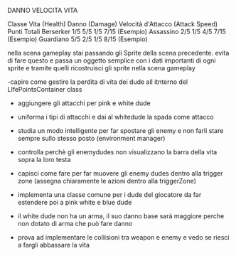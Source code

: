 DANNO
VELOCITA
VITA

Classe Vita (Health)    Danno (Damage)    Velocità d'Attacco (Attack Speed)    Punti Totali
Berserker 1/5 5/5 1/5 7/15 (Esempio)
Assassino 2/5 1/5 4/5 7/15 (Esempio)
Guardiano 5/5 2/5 1/5 8/15 (Esempio)

nella scena gameplay stai passando gli Sprite della scena precedente. evita di fare questo
e passa un oggetto semplice
con i dati importanti di ogni sprite
e tramite quelli ricostruisci gli sprite nella scena gameplay

-capire come gestire la perdita di vita dei dude all itnterno del LIfePointsContainer class

- aggiungere gli attacchi per pink e white dude
- uniforma i tipi di attacchi e dai al whitedude la spada come attacco
- studia un modo intelligente per far spostare gli enemy e non farli stare sempre sullo stesso posto (environment
  manager)
- controlla perchè gli enemydudes non visualizzano la barra della vita sopra la loro testa
- capisci come fare per far muovere gli enemy dudes dentro alla trigger zone (assegna chiaramente le azioni dentro alla
  triggerZone)

- implementa una classe comune per i dude del giocatore da far estendere poi a pink white e blue dude
- il white dude non ha un arma, il suo danno base sarà maggiore perche non dotato di arma che può fare danno
- prova ad implementare le collisioni tra weapon e enemy e vedo se riesci a fargli abbassare la vita